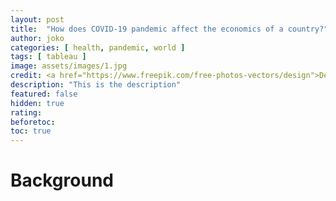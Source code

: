 ```yaml
---
layout: post
title:  "How does COVID-19 pandemic affect the economics of a country?"
author: joko
categories: [ health, pandemic, world ]
tags: [ tableau ]
image: assets/images/1.jpg
credit: <a href="https://www.freepik.com/free-photos-vectors/design">Design vector created by freepik - www.freepik.com</a>
description: "This is the description"
featured: false
hidden: true
rating:
beforetoc: 
toc: true 
---
```


# Background